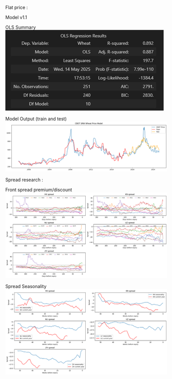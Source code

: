 Flat price :

Model v1.1

OLS Summary
![OLSSummary](flat/img/ols_summary.jpg)

Model Output (train and test)
![ModelOutput](flat/img/output.png)


Spread research :

Front spread premium/discount
![ModelOutput](spread/img/premium_discount.png)

Spread Seasonality 
![ModelOutput](spread/img/spread_seasonality.png)
